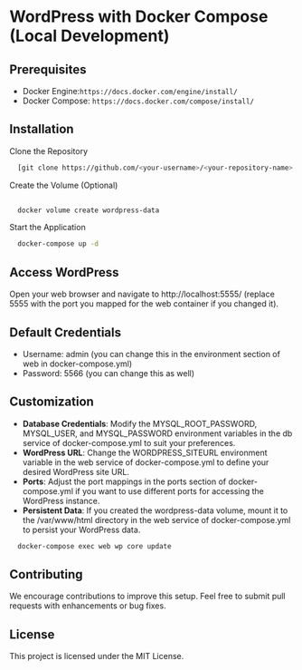 
# WordPress with Docker Compose (Local Development)

## Prerequisites
- Docker Engine:`https://docs.docker.com/engine/install/`
- Docker Compose: `https://docs.docker.com/compose/install/`

## Installation

Clone the Repository

```bash
  [git clone https://github.com/<your-username>/<your-repository-name>.git](https://github.com/sourabh1234-sys/Docker-Wordprss.git)
```

Create the Volume (Optional)
```bash
  
  docker volume create wordpress-data
```
Start the Application
```bash
  docker-compose up -d
```

## Access WordPress

Open your web browser and navigate to http://localhost:5555/  (replace 5555 with the port you mapped for the web container if you changed it).

## Default Credentials
- Username: admin (you can change this in the environment section of web in docker-compose.yml)
- Password: 5566 (you can change this as well)

## Customization
- __Database Credentials__: Modify the MYSQL_ROOT_PASSWORD, MYSQL_USER, and MYSQL_PASSWORD environment variables in the db service of docker-compose.yml to suit your preferences.
- __WordPress URL__: Change the WORDPRESS_SITEURL environment variable in the web service of docker-compose.yml to define your desired WordPress site URL.
- __Ports__: Adjust the port mappings in the ports section of docker-compose.yml if you want to use different ports for accessing the WordPress instance.
- __Persistent Data__: If you created the wordpress-data volume, mount it to the /var/www/html directory in the web service of docker-compose.yml to persist your WordPress data.


```bash
  docker-compose exec web wp core update
```

## Contributing

We encourage contributions to improve this setup. Feel free to submit pull requests with enhancements or bug fixes.



## License

This project is licensed under the MIT License.


